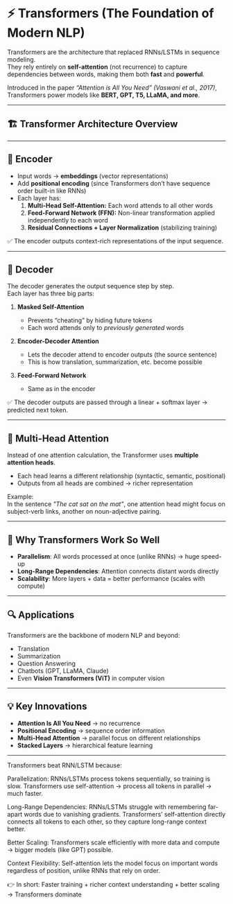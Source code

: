 # ⚡ Transformers (The Foundation of Modern NLP)

Transformers are the architecture that replaced RNNs/LSTMs in sequence modeling.  
They rely entirely on **self-attention** (not recurrence) to capture dependencies between words, making them both **fast** and **powerful**.

Introduced in the paper *“Attention is All You Need” (Vaswani et al., 2017)*, Transformers power models like **BERT, GPT, T5, LLaMA, and more**.

---

## 🏗️ Transformer Architecture Overview





---

## 🔷 Encoder

- Input words → **embeddings** (vector representations)  
- Add **positional encoding** (since Transformers don’t have sequence order built-in like RNNs)  
- Each layer has:  
  1. **Multi-Head Self-Attention:** Each word attends to all other words  
  2. **Feed-Forward Network (FFN):** Non-linear transformation applied independently to each word  
  3. **Residual Connections + Layer Normalization** (stabilizing training)  

✅ The encoder outputs context-rich representations of the input sequence.

---

## 🔶 Decoder

The decoder generates the output sequence step by step.  
Each layer has three big parts:

1. **Masked Self-Attention**  
   - Prevents “cheating” by hiding future tokens  
   - Each word attends only to *previously generated* words  

2. **Encoder-Decoder Attention**  
   - Lets the decoder attend to encoder outputs (the source sentence)  
   - This is how translation, summarization, etc. become possible  

3. **Feed-Forward Network**  
   - Same as in the encoder  

✅ The decoder outputs are passed through a linear + softmax layer → predicted next token.

---

## 🔁 Multi-Head Attention

Instead of one attention calculation, the Transformer uses **multiple attention heads**.  
- Each head learns a different relationship (syntactic, semantic, positional)  
- Outputs from all heads are combined → richer representation  

Example:  
In the sentence *"The cat sat on the mat"*, one attention head might focus on subject-verb links, another on noun-adjective pairing.

---

## 🔐 Why Transformers Work So Well

- **Parallelism**: All words processed at once (unlike RNNs) → huge speed-up  
- **Long-Range Dependencies**: Attention connects distant words directly  
- **Scalability**: More layers + data = better performance (scales with compute)  

---

## 🔍 Applications

Transformers are the backbone of modern NLP and beyond:  
- Translation  
- Summarization  
- Question Answering  
- Chatbots (GPT, LLaMA, Claude)  
- Even **Vision Transformers (ViT)** in computer vision  

---

## 💡 Key Innovations

- **Attention Is All You Need** → no recurrence  
- **Positional Encoding** → sequence order information  
- **Multi-Head Attention** → parallel focus on different relationships  
- **Stacked Layers** → hierarchical feature learning  

---



Transformers beat RNN/LSTM because:

Parallelization:
RNNs/LSTMs process tokens sequentially, so training is slow.
Transformers use self-attention → process all tokens in parallel → much faster.

Long-Range Dependencies:
RNNs/LSTMs struggle with remembering far-apart words due to vanishing gradients.
Transformers’ self-attention directly connects all tokens to each other, so they capture long-range context better.

Better Scaling:
Transformers scale efficiently with more data and compute → bigger models (like GPT) possible.

Context Flexibility:
Self-attention lets the model focus on important words regardless of position, unlike RNNs that rely on order.

👉 In short: Faster training + richer context understanding + better scaling → Transformers dominate